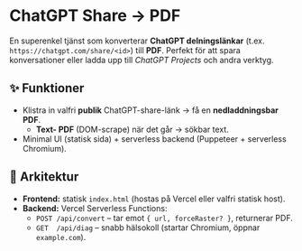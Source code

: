 # ChatGPT Share → PDF

En superenkel tjänst som konverterar **ChatGPT delningslänkar** (t.ex. `https://chatgpt.com/share/<id>`) till **PDF**. Perfekt för att spara konversationer eller ladda upp till *ChatGPT Projects* och andra verktyg.

## ✨ Funktioner
- Klistra in valfri **publik** ChatGPT-share-länk → få en **nedladdningsbar PDF**.
  - **Text- PDF** (DOM-scrape) när det går → sökbar text.
- Minimal UI (statisk sida) + serverless backend (Puppeteer + serverless Chromium).

## 🧱 Arkitektur
- **Frontend:** statisk `index.html` (hostas på Vercel eller valfri statisk host).
- **Backend:** Vercel Serverless Functions:
  - `POST /api/convert` – tar emot `{ url, forceRaster? }`, returnerar PDF.
  - `GET  /api/diag` – snabb hälsokoll (startar Chromium, öppnar `example.com`).

